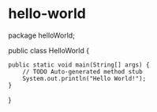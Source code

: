 # hello-world

package helloWorld;

public class HelloWorld {

	public static void main(String[] args) {
		// TODO Auto-generated method stub
		System.out.println("Hello World!");
	}

}
